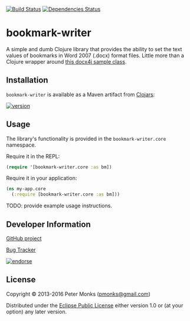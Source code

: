[![Build Status](https://travis-ci.org/pmonks/bookmark-writer.svg?branch=master)](https://travis-ci.org/pmonks/bookmark-writer)
[![Dependencies Status](http://jarkeeper.com/pmonks/bookmark-writer/status.svg)](http://jarkeeper.com/pmonks/bookmark-writer)

# bookmark-writer

A simple and dumb Clojure library that provides the ability to set the text values of bookmarks in Word 2007 (.docx) format files.
Little more than a Clojure wrapper around [this docx4j sample class](https://github.com/plutext/docx4j/blob/master/src/samples/docx4j/org/docx4j/samples/BookmarksReplaceWithText.java).

## Installation

`bookmark-writer` is available as a Maven artifact from [Clojars](https://clojars.org/org.clojars.pmonks/bookmark-writer):

[![version](https://clojars.org/org.clojars.pmonks/bookmark-writer/latest-version.svg)](https://clojars.org/org.clojars.pmonks/bookmark-writer)

## Usage

The library's functionality is provided in the `bookmark-writer.core` namespace.

Require it in the REPL:

```clojure
(require '[bookmark-writer.core :as bm])
```

Require it in your application:

```clojure
(ns my-app.core
  (:require [bookmark-writer.core :as bm]))
```

TODO: provide example usage instructions.

## Developer Information

[GitHub project](https://github.com/pmonks/bookmark-writer)

[Bug Tracker](https://github.com/pmonks/bookmark-writer/issues)

[![endorse](https://api.coderwall.com/pmonks/endorsecount.png)](https://coderwall.com/pmonks)

## License

Copyright © 2013-2016 Peter Monks (pmonks@gmail.com)

Distributed under the [Eclipse Public License](http://www.eclipse.org/legal/epl-v10.html) either version 1.0 or (at your option) any later version.
